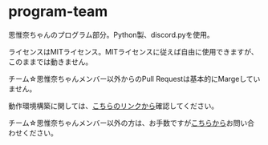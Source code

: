 # program-team

思惟奈ちゃんのプログラム部分。Python製、discord.pyを使用。

ライセンスはMITライセンス。MITライセンスに従えば自由に使用できますが、このままでは動きません。

チーム☆思惟奈ちゃんメンバー以外からのPull Requestは基本的にMargeしていません。

動作環境構築に関しては、[こちらのリンクから](<https://discord.com/channels/560434525277126656/1367513609999089884>)確認してください。

チーム☆思惟奈ちゃんメンバー以外の方は、お手数ですが[こちらから](<https://support.center.sina-chan.com/servicedesk/customer/portal/1/group/15/create/17>)お問い合わせください。
